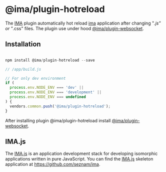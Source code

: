 # @ima/plugin-hotreload

The [IMA](https://imajs.io) plugin automatically hot reload [ima](https://imajs.io) application after changing "*.js" or "*.css" files. The plugin use under hood [@ima/plugin-websocket](https://github.com/seznam/IMA.js-plugins/tree/master/packages/plugin-websocket).

## Installation

```javascript

npm install @ima/plugin-hotreload --save

```

```javascript
// /app/build.js

// For only dev environment
if (
  process.env.NODE_ENV === 'dev' ||
  process.env.NODE_ENV === 'development' ||
  process.env.NODE_ENV === undefined
) {
  vendors.common.push('@ima/plugin-hotreload');
}

```

After installing plugin @ima/plugin-hotreload install [@ima/plugin-websocket](https://github.com/seznam/IMA.js-plugins/tree/master/packages/plugin-websocket).

## IMA.js

The [IMA.js](https://imajs.io) is an application development stack for developing
isomorphic applications written in pure JavaScript.
You can find the [IMA.js](https://imajs.io) skeleton application at <https://github.com/seznam/ima>.
